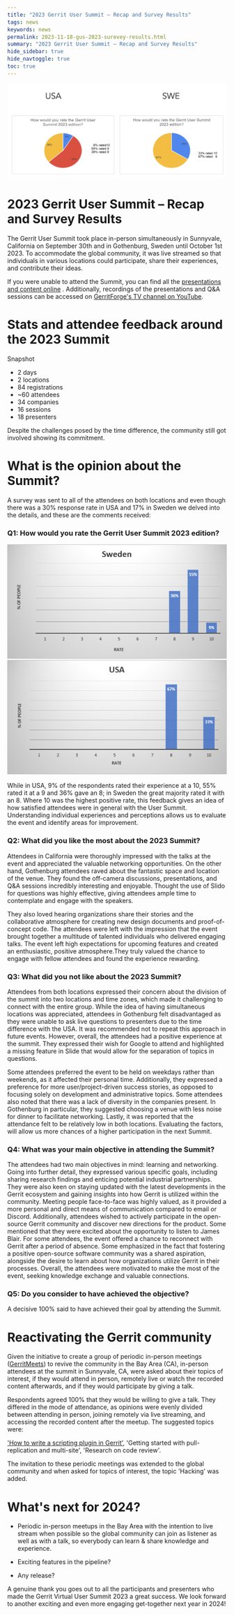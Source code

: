 ```yaml
---
title: "2023 Gerrit User Summit – Recap and Survey Results"
tags: news
keywords: news
permalink: 2023-11-18-gus-2023-surevey-results.html
summary: "2023 Gerrit User Summit – Recap and Survey Results"
hide_sidebar: true
hide_navtoggle: true
toc: true
---
```


<p style="text-align: center;">
<img src="images/rate-q1.png" width="" alt="Surevey Results" title="Surevey Results">
</p>

# 2023 Gerrit User Summit – Recap and Survey Results

The Gerrit User Summit took place in-person simultaneously in Sunnyvale,
California on September 30th and in Gothenburg, Sweden until October 1st 2023.
To accommodate the global community, it was live streamed so that individuals in
various locations could participate, share their experiences, and contribute
their ideas.

If you were unable to attend the Summit, you can find all
the [presentations and content online](https://www.gerritcodereview.com/presentations.html)
. Additionally, recordings of the presentations and Q&A sessions can be accessed
on [GerritForge's TV channel on YouTube](https://tv.gerritforge.com/).

# Stats and attendee feedback around the 2023 Summit

Snapshot

- 2 days
- 2 locations
- 84 registrations
- ~60 attendees
- 34 companies
- 16 sessions
- 18 presenters

Despite the challenges posed by the time difference,
the community still got involved showing its commitment.

# What is the opinion about the Summit?

A survey was sent to all of the attendees on both locations and even though
there was a 30% response rate in USA and 17% in Sweden we delved into the
details, and these are the comments received:

### Q1: How would you rate the Gerrit User Summit 2023 edition?

![GUS 2023 - Rate - Sweden](images/sweden.png "GUS 2023 - Rate - Sweden")
![GUS 2023 - Rate - USA](images/usa.png "GUS 2023 - Rate - USA")

While in USA, 9% of the respondents rated their experience at a 10, 55% rated it
at a 9 and 36% gave an 8; in Sweden the great majority rated it with an 8. Where
10 was the highest positive rate, this feedback gives an idea of how satisfied
attendees were in general with the User Summit. Understanding individual experiences
and perceptions allows us to evaluate the event and identify areas for improvement.

### Q2: What did you like the most about the 2023 Summit?

Attendees in California were thoroughly impressed with the talks at the event
and appreciated the valuable networking opportunities. On the other hand,
Gothenburg attendees raved about the fantastic space and location of the venue.
They found the off-camera discussions, presentations, and Q&A sessions
incredibly interesting and enjoyable. Thought the use of Slido for questions was
highly effective, giving attendees ample time to contemplate and engage with the
speakers.

They also loved hearing organizations share their stories and the
collaborative atmosphere for creating new design documents and proof-of-concept
code. The attendees were left with the impression that the event brought
together a multitude of talented individuals who delivered engaging talks. The
event left high expectations for upcoming features and created an enthusiastic,
positive atmosphere.They truly valued the chance to engage with fellow attendees
and found the experience rewarding.

### Q3: What did you not like about the 2023 Summit?

Attendees from both locations expressed their concern about the division of the
summit into two locations and time zones, which made it challenging to connect
with the entire group. While the idea of having simultaneous locations was
appreciated, attendees in Gothenburg felt disadvantaged as they were unable to
ask live questions to presenters due to the time difference with the USA. It was
recommended not to repeat this approach in future events. However, overall, the
attendees had a positive experience at the summit. They expressed their wish for
Google to attend and highlighted a missing feature in Slide that would allow for
the separation of topics in questions.

Some attendees preferred the event to be held on weekdays rather than weekends,
as it affected their personal time.
Additionally, they expressed a preference for more user/project-driven success
stories, as opposed to focusing solely on development and administrative topics.
Some attendees also noted that there was a lack of diversity in the companies
present. In Gothenburg in particular, they suggested choosing a venue with less
noise for dinner to facilitate networking. Lastly, it was reported that the
attendance felt to be relatively low in both locations. Evaluating the factors,
will allow us more chances of a higher participation in the next Summit.

### Q4: What was your main objective in attending the Summit?

The attendees had two main objectives in mind: learning and networking. Going
into further detail, they expressed various specific goals, including sharing
research findings and enticing potential industrial partnerships. They were also
keen on staying updated with the latest developments in the Gerrit ecosystem and
gaining insights into how Gerrit is utilized within the community. Meeting
people face-to-face was highly valued, as it provided a more personal and direct
means of communication compared to email or Discord. Additionally, attendees
wished to actively participate in the open-source Gerrit community and discover
new directions for the product. Some mentioned that they were excited about the
opportunity to listen to James Blair. For some attendees, the event offered a
chance to reconnect with Gerrit after a period of absence. Some emphasized in
the fact that fostering a positive open-source software community was a shared
aspiration, alongside the desire to learn about how organizations utilize Gerrit
in their processes. Overall, the attendees were motivated to make the most of
the event, seeking knowledge exchange and valuable connections.

### Q5: Do you consider to have achieved the objective?

A decisive 100% said to have achieved their goal by attending the Summit.

# Reactivating the Gerrit community

Given the initiative to create a group of periodic in-person meetings ([GerritMeets](https://www.meetup.com/gerritmeets/))
to revive the community in the Bay Area (CA), in-person attendees at the summit in
Sunnyvale, CA, were asked about their topics of interest, if they would attend
in person, remotely live or watch the recorded content afterwards, and if they
would participate by giving a talk.

Respondents agreed 100% that they would be willing to give a talk. They differed
in the mode of attendance, as opinions were evenly divided between attending in
person, joining remotely via live streaming, and accessing the recorded content
after the meetup. The suggested topics were:

['How to write a scripting plugin in Gerrit'](https://youtu.be/_Pcx_aMyZVw?si=yU2peuHHcKmuIeYZ),
'Getting started with pull-replication and multi-site', 'Research on code review'.

The invitation to these periodic meetings was extended to the global community
and when asked for topics of interest, the topic 'Hacking' was added.

# What's next for 2024?

* Periodic in-person meetups in the Bay Area with the intention to live stream
  when possible so the global community can join as listener as well as with a
  talk, so everybody can learn & share knowledge and experience.

* Exciting features in the pipeline?

* Any release?

A genuine thank you goes out to all the participants and presenters who made the
Gerrit Virtual User Summit 2023 a great success. We look forward to another
exciting and even more engaging get-together next year in 2024!